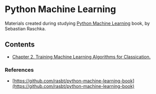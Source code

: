 # Python Machine Learning

Materials created during studying [Python Machine Learning](https://www.amazon.com/Python-Machine-Learning-Sebastian-Raschka/dp/1783555130/ref=sr_1_1?ie=UTF8&qid=1470882464&sr=8-1&keywords=python+machine+learning) book, by Sebastian Raschka.

## Contents

* [Chapter 2. Training Machine Learning Algorithms for Classication.](/notebooks/Chapter2_Train_Machine_Learning_Algorithms_For_Classification.ipynb)

### References

* [https://github.com/rasbt/python-machine-learning-book](https://github.com/rasbt/python-machine-learning-book)
